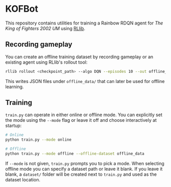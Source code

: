 # KOFBot

This repository contains utilities for training a Rainbow RDQN agent for *The King of Fighters 2002 UM* using [RLlib](https://docs.ray.io/en/latest/rllib.html).

## Recording gameplay

You can create an offline training dataset by recording gameplay or an existing agent using RLlib's rollout tool:

```bash
rllib rollout <checkpoint_path> --algo DQN --episodes 10 --out offline_data
```

This writes JSON files under `offline_data/` that can later be used for offline learning.

## Training

`train.py` can operate in either online or offline mode. You can explicitly set
the mode using the `--mode` flag or leave it off and choose interactively at
startup:

```bash
# Online
python train.py --mode online

# Offline
python train.py --mode offline --offline-dataset offline_data
```

If `--mode` is not given, `train.py` prompts you to pick a mode. When
selecting offline mode you can specify a dataset path or leave it blank. If you
leave it blank, a `dataset/` folder will be created next to `train.py` and used
as the dataset location.

